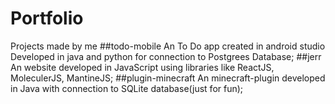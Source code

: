# Portfolio
Projects made by me
##todo-mobile
An To Do app created in android studio
Developed in java and python for connection to Postgrees Database;
##jerr
An website developed in JavaScript using libraries like ReactJS, MoleculerJS, MantineJS;
##plugin-minecraft
An minecraft-plugin developed in Java with connection to SQLite database(just for fun);

